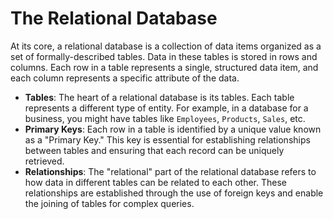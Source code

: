 # The Relational Database

At its core, a relational database is a collection of data items organized as a set of formally-described tables. Data in these tables is stored in rows and columns. Each row in a table represents a single, structured data item, and each column represents a specific attribute of the data.
- **Tables**: The heart of a relational database is its tables. Each table represents a different type of entity. For example, in a database for a business, you might have tables like `Employees`, `Products`, `Sales`, etc.
- **Primary Keys**: Each row in a table is identified by a unique value known as a "Primary Key." This key is essential for establishing relationships between tables and ensuring that each record can be uniquely retrieved.
- **Relationships**: The "relational" part of the relational database refers to how data in different tables can be related to each other. These relationships are established through the use of foreign keys and enable the joining of tables for complex queries.